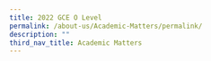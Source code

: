 ```yaml
---
title: 2022 GCE O Level
permalink: /about-us/Academic-Matters/permalink/
description: ""
third_nav_title: Academic Matters
---
```

